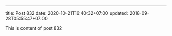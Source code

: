 ---
title: Post 832
date: 2020-10-21T16:40:32+07:00
updated: 2018-09-28T05:55:47+07:00

This is content of post 832
